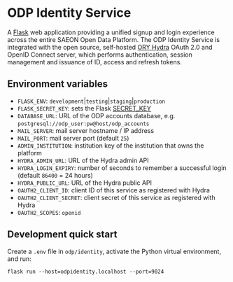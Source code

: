 # ODP Identity Service

A [Flask](https://flask.palletsprojects.com/) web application providing a unified signup
and login experience across the entire SAEON Open Data Platform. The ODP Identity Service
is integrated with the open source, self-hosted [ORY Hydra](https://www.ory.sh/hydra/docs/)
OAuth 2.0 and OpenID Connect server, which performs authentication, session management and
issuance of ID, access and refresh tokens.

## Environment variables

- `FLASK_ENV`: `development`|`testing`|`staging`|`production`
- `FLASK_SECRET_KEY`: sets the Flask [SECRET_KEY](https://flask.palletsprojects.com/en/1.1.x/config/#SECRET_KEY)
- `DATABASE_URL`: URL of the ODP accounts database, e.g. `postgresql://odp_user:pw@host/odp_accounts`
- `MAIL_SERVER`: mail server hostname / IP address
- `MAIL_PORT`: mail server port (default `25`)
- `ADMIN_INSTITUTION`: institution key of the institution that owns the platform
- `HYDRA_ADMIN_URL`: URL of the Hydra admin API
- `HYDRA_LOGIN_EXPIRY`: number of seconds to remember a successful login (default `86400` = 24 hours)
- `HYDRA_PUBLIC_URL`: URL of the Hydra public API
- `OAUTH2_CLIENT_ID`: client ID of this service as registered with Hydra
- `OAUTH2_CLIENT_SECRET`: client secret of this service as registered with Hydra
- `OAUTH2_SCOPES`: `openid`

## Development quick start

Create a `.env` file in `odp/identity`, activate the Python virtual environment, and run:

    flask run --host=odpidentity.localhost --port=9024
